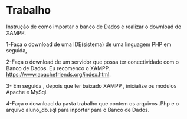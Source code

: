 # Trabalho
Instrução de como importar o banco de Dados e realizar o download do XAMPP.

1-Faça o download de uma IDE(sistema) de uma linguagem PHP em seguida,

2-Faça o download de um servidor que possa ter conectividade com o Banco de Dados. Eu recomenco o XAMPP. https://www.apachefriends.org/index.html.

3- Em seguida , depois que ter baixado XAMPP , inicialize os modulos Apache e MySql.

4-Faça o download da pasta trabalho que contem os arquivos .Php e o arquivo aluno_db.sql para inportar para o Banco de Dados.
